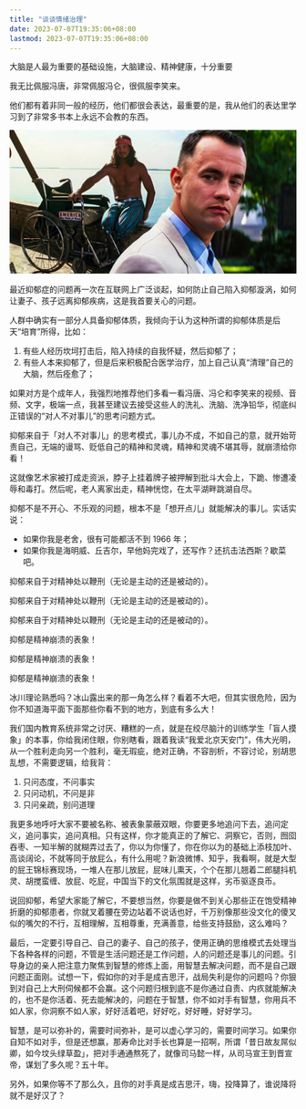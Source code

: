 ```yaml
---
title: "谈谈情绪治理"
date: 2023-07-07T19:35:06+08:00
lastmod: 2023-07-07T19:35:06+08:00
---
```


大脑是人最为重要的基础设施，大脑建设、精神健康，十分重要

<!--more-->

我无比佩服冯唐，非常佩服冯仑，很佩服李笑来。

他们都有着非同一般的经历，他们都很会表达，最重要的是，我从他们的表达里学习到了非常多书本上永远不会教的东西。

![](forrestgump.jpg)

最近抑郁症的问题再一次在互联网上广泛谈起，如何防止自己陷入抑郁漩涡，如何让妻子、孩子远离抑郁疾病，这是我首要关心的问题。

人群中确实有一部分人具备抑郁体质，我倾向于认为这种所谓的抑郁体质是后天“培育”所得，比如：

1. 有些人经历坎坷打击后，陷入持续的自我怀疑，然后抑郁了；
2. 有些人本来抑郁了，但是后来积极配合医学治疗，加上自己认真“清理”自己的大脑，然后痊愈了；

如果对方是个成年人，我强烈地推荐他们多看一看冯唐、冯仑和李笑来的视频、音频、文字，极端一点，我甚至建议去接受这些人的洗礼、洗脑、洗净铅华，彻底纠正错误的“对人不对事儿”的思考问题方式。

抑郁来自于「对人不对事儿」的思考模式，事儿办不成，不如自己的意，就开始苛责自己，无端的谩骂、贬低自己的精神和灵魂，精神和灵魂不堪其辱，就崩溃给你看！

这就像艺术家被打成走资派，脖子上挂着牌子被押解到批斗大会上，下跪、惨遭凌辱和毒打。然后呢，老人离家出走，精神恍惚，在太平湖畔跳湖自尽。

抑郁不是不开心、不乐观的问题，根本不是「想开点儿」就能解决的事儿。实话实说：

- 如果你我是老舍，很有可能都活不到 1966 年；
- 如果你我是海明威、丘吉尔，早他妈完戏了，还写作？还抗击法西斯？歇菜吧。

抑郁来自于对精神处以鞭刑（无论是主动的还是被动的）。

抑郁来自于对精神处以鞭刑（无论是主动的还是被动的）。

抑郁来自于对精神处以鞭刑（无论是主动的还是被动的）。

抑郁是精神崩溃的表象！

抑郁是精神崩溃的表象！

抑郁是精神崩溃的表象！

冰川理论熟悉吗？冰山露出来的那一角怎么样？看着不大吧，但其实很危险，因为你不知道海平面下面那些你看不到的地方，到底有多么大！

我们国内教育系统非常之讨厌、糟糕的一点，就是在绞尽脑汁的训练学生「盲人摸象」的本事，你给我闭住眼，你别瞎看，跟着我读“我爱北京天安门”，伟大光明，从一个胜利走向另一个胜利，毫无瑕疵，绝对正确，不容剖析，不容讨论，别胡思乱想，不需要逻辑，给我背：

1. 只问态度，不问事实
2. 只问动机，不问是非
3. 只问亲疏，别问道理

我更多地呼吁大家不要被名称、被表象蒙蔽双眼，你要更多地追问下去，追问定义，追问事实，追问真相。只有这样，你才能真正的了解它、洞察它，否则，囫囵吞枣、一知半解的就糊弄过去了，你以为你懂了，你在你以为的基础上添枝加叶、高谈阔论，不就等同于放屁么，有什么用呢？新浪微博、知乎，我看啊，就是大型的屁王锦标赛现场，一堆人在那儿放屁，屁味儿熏天，个个在那儿翘着二郎腿抖机灵、胡搅蛮缠、放屁、吃屁，中国当下的文化氛围就是这样，劣币驱逐良币。

说回抑郁，希望大家能了解它，不要想当然，你要是做不到关心那些正在饱受精神折磨的抑郁患者，你就叉着腰在旁边站着不说话也好，千万别像那些没文化的傻叉似的嘴欠的不行，互相理解，互相尊重，充满善意，给些支持鼓励，这么难吗？

最后，一定要引导自己、自己的妻子、自己的孩子，使用正确的思维模式去处理当下各种各样的问题，不管是生活问题还是工作问题，人的问题还是事儿的问题。引导身边的亲人把注意力聚焦到智慧的修炼上面，用智慧去解决问题，而不是自己跟问题正面刚。试想一下，假如你的对手是成吉思汗，战局失利是你的问题吗？你狠到对自己上大刑伺候都不会赢。这个问题归根到底不是你通过自责、内疚就能解决的，也不是你活着、死去能解决的，问题在于智慧，你不如对手有智慧，你用兵不如人家，你洞察不如人家，好好活着吧，好好吃，好好睡，好好学习。

智慧，是可以弥补的，需要时间弥补，是可以虚心学习的，需要时间学习。如果你自知不如对手，但是还想赢，那寿命比对手长也算是一招啊，所谓「昔日故友屌似卿，如今坟头绿草盈」，把对手通通熬死了，就像司马懿一样，从司马宣王到晋宣帝，谋划了多久呢？五十年。

另外，如果你等不了那么久，且你的对手真是成吉思汗，嗨，投降算了，谁说降将就不是好汉了？
